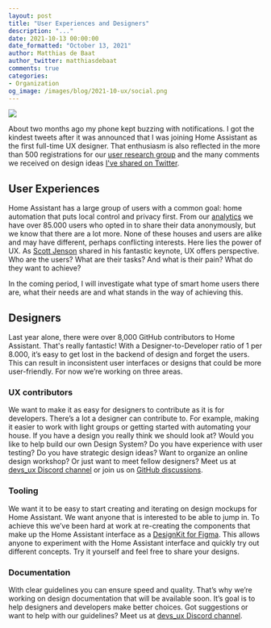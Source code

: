 ```yaml
---
layout: post
title: "User Experiences and Designers"
description: "..."
date: 2021-10-13 00:00:00
date_formatted: "October 13, 2021"
author: Matthias de Baat
author_twitter: matthiasdebaat
comments: true
categories:
- Organization
og_image: /images/blog/2021-10-ux/social.png
---
```


<img src='/images/blog/2021-10-ux/social.png' style='border: 0;box-shadow: none;'>

About two months ago my phone kept buzzing with notifications. I got the kindest tweets after it was announced that I was joining Home Assistant as the first full-time UX designer. That enthusiasm is also reflected in the more than 500 registrations for our [user research group](https://forms.gle/5NSabxHJ3qkp7Vke9) and the many comments we received on design ideas [I've shared on Twitter](https://twitter.com/matthiasdebaat).

## User Experiences
Home Assistant has a large group of users with a common goal: home automation that puts local control and privacy first. From our [analytics](https://analytics.home-assistant.io) we have over 85.000 users who opted in to share their data anonymously, but we know that there are a lot more. None of these houses and users are alike and may have different, perhaps conflicting interests. Here lies the power of UX. As [Scott Jenson](https://youtu.be/Mjup7Mrj7uU) shared in his fantastic keynote, UX offers perspective. Who are the users? What are their tasks? And what is their pain? What do they want to achieve?

In the coming period, I will investigate what type of smart home users there are, what their needs are and what stands in the way of achieving this.

## Designers
Last year alone, there were over 8,000 GitHub contributors to Home Assistant. That's really fantastic! With a Designer-to-Developer ratio of 1 per 8.000, it’s easy to get lost in the backend of design and forget the users. This can result in inconsistent user interfaces or designs that could be more user-friendly. For now we’re working on three areas.

### UX contributors
We want to make it as easy for designers to contribute as it is for developers. There’s a lot a designer can contribute to. For example, making it easier to work with light groups or getting started with automating your house. If you have a design you really think we should look at? Would you like to help build our own Design System? Do you have experience with user testing? Do you have strategic design ideas? Want to organize an online design workshop? Or just want to meet fellow designers? Meet us at [devs_ux Discord channel](https://discord.gg/BPBc8rZ9) or join us on [GitHub discussions](https://github.com/home-assistant/frontend/discussions/10147).

### Tooling
We want it to be easy to start creating and iterating on design mockups for Home Assistant. We want anyone that is interested to be able to jump in. To achieve this we’ve been hard at work at re-creating the components that make up the Home Assistant interface as a [DesignKit for Figma](https://www.figma.com/community/file/967153512097289521/Home-Assistant-DesignKit). This allows anyone to experiment with the Home Assistant interface and quickly try out different concepts. Try it yourself and feel free to share your designs.

### Documentation
With clear guidelines you can ensure speed and quality. That’s why we’re working on design documentation that will be available soon. It’s goal is to help designers and developers make better choices. Got suggestions or want to help with our guidelines? Meet us at [devs_ux Discord channel](https://discord.gg/BPBc8rZ9).